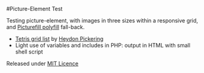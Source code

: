 #Picture-Element Test

Testing picture-element, with images in three sizes within a responsive grid, and [Picturefill polyfill](http://scottjehl.github.io/picturefill) fall-back.

* [Tetris grid list](http://codepen.io/heydon/pen/bcdrl/) by [Heydon Pickering](http://www.heydonworks.com/article/tetris-the-power-of-css)
* Light use of variables and includes in PHP: output in HTML with small shell script

Released under [MIT Licence](http://atelierbram.mit-license.org/)
